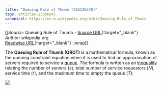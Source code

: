 ```yaml
---
title: "Queuing Rule of Thumb (463126378)"
tags: articles-23656845
canonical: https://en.m.wikipedia.org/wiki/Queuing_Rule_of_Thumb
---
```


[[_Source_: Queuing Rule of Thumb - [Source URL](https://en.m.wikipedia.org/wiki/Queuing_Rule_of_Thumb){:target="_blank"}<br>
_Author_: wikipedia.org<br>
[Readwise URL](https://readwise.io/open/463126378){:target="_blank"}
::wrap]]

The **Queuing Rule of Thumb (QROT)** is a mathematical formula, known as the queuing constraint equation when it is used to find an approximation of servers required to service a [queue](https://en.wikipedia.org/wiki/Queue_area). The formula is written as an [inequality](https://en.wikipedia.org/wiki/Inequality_(mathematics)) relating the number of servers (*s*), total number of service requestors (*N*), service time (*r*), and the maximum time to empty the queue (*T*):

![](https://wikimedia.org/api/rest_v1/media/math/render/svg/794b75ac4505566fa6800c4d4f95d5d1fd86216e)
